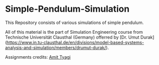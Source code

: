 # Simple-Pendulum-Simulation
This Repository consists of various simulations of simple pendulum.

All of this material is the part of Simulation Engineering course from Technische Universität Clausthal (Germany) offerred by [Dr. Umut Durak]
(https://www.in.tu-clausthal.de/en/divisions/model-based-systems-analysis-and-simulation/members/drumut-durak/).

Assignments credits: [Amit Tyagi](http://www.amittyagi.com)
